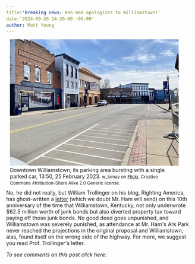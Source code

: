```yaml
---
title:'Breaking news: Ken Ham apologizes to Williamstown!'
date:'2024-09-26 14:20:00 -06:00'
author: Matt Young
---
```

<figure class="on-the-left-side" style="margin-top: 10px; margin-right: 40px; margin-bottom: 10px; margin-left: 10px;">
<img src="/uploads/2023/Downtown_Williamstown_600.jpg" alt="Downtown Williamstown"/>
<figcaption> Downtown Williamstown, its parking area bursting with a single parked car, 13:50, 25 February 2023. <small>w_lemay on <a href="https://flickr.com/photos/59081381@N03/53035558718">Flickr</a>, Creative Commons Attribution-Share Alike 2.0 Generic license.</small>
</figcaption>
</figure>
No, he did not really, but William Trollinger on his blog, Righting America, has ghost-written a <a href="https://rightingamerica.net/dear-williamstown-sorry-for-misleading-you-about-ark-encounter-my-bad/">letter</a> (which we doubt Mr. Ham will send) on this 10th anniversary of the time that Williamstown, Kentucky, not only underwrote $62.5 million worth of junk bonds but also diverted property tax toward paying off those junk bonds. No good deed goes unpunished, and Williamstown was severely punished, as attendance at Mr. Ham's Ark Park never reached the projections in the original proposal and Williamstown, alas, found itself on the wrong side of the highway. For more, we suggest you read Prof. Trollinger's letter.

<i>To see comments on this post click here:</i> <!--more-->
